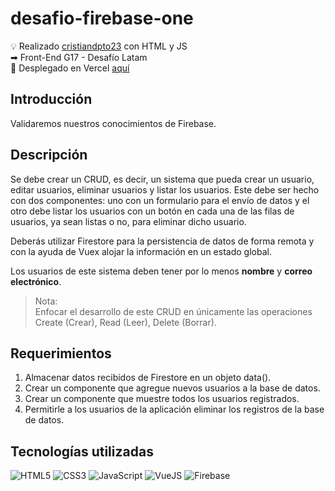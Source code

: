 # desafio-firebase-one

💡 Realizado [cristiandpto23](https://github.com/cristiandpto23) con HTML y JS<br>
➡ Front-End G17 - Desafío Latam<br>
🔗 Desplegado en Vercel [aquí](https://desafio-firebase-uno.vercel.app/)<br>

## Introducción

Validaremos nuestros conocimientos de Firebase.

## Descripción

Se debe crear un CRUD, es decir, un sistema que pueda crear un usuario, editar usuarios, eliminar usuarios y listar los usuarios. Este debe ser hecho con dos componentes: uno con un formulario para el envío de datos y el otro debe listar los usuarios con un botón en cada una de las filas de usuarios, ya sean listas o no, para eliminar dicho usuario.

Deberás utilizar Firestore para la persistencia de datos de forma remota y con la ayuda de Vuex alojar la información en un estado global.

Los usuarios de este sistema deben tener por lo menos **nombre** y **correo electrónico**.

> Nota:<br>
> Enfocar el desarrollo de este CRUD en únicamente las operaciones Create (Crear), Read (Leer), Delete (Borrar).

## Requerimientos

1. Almacenar datos recibidos de Firestore en un objeto data().
2. Crear un componente que agregue nuevos usuarios a la base de datos.
3. Crear un componente que muestre todos los usuarios registrados.
4. Permitirle a los usuarios de la aplicación eliminar los registros de la base de datos.

## Tecnologías utilizadas

![HTML5](https://img.shields.io/badge/HTML5-E34F26?style=for-the-badge&logo=html5&logoColor=white) ![CSS3](https://img.shields.io/badge/CSS3-1572B6?style=for-the-badge&logo=css3&logoColor=white) ![JavaScript](https://img.shields.io/badge/JavaScript-323330?style=for-the-badge&logo=javascript&logoColor=F7DF1E) ![VueJS](https://img.shields.io/badge/Vue%20js-35495E?style=for-the-badge&logo=vuedotjs&logoColor=4FC08D) ![Firebase](https://img.shields.io/badge/firebase-ffca28?style=for-the-badge&logo=firebase&logoColor=black)
